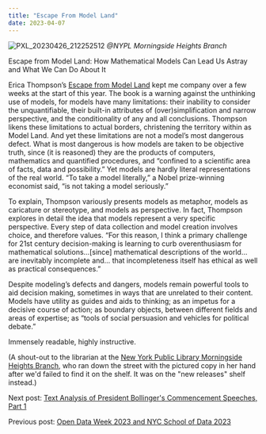 ```yaml
---
title: "Escape From Model Land"
date: 2023-04-07
---
```

![PXL_20230426_212252512](https://user-images.githubusercontent.com/112728848/236265220-a7676d54-bdb4-4ca7-bc4a-e64f18c77464.jpg)
<i>@NYPL Morningside Heights Branch</i>
<p>Escape from Model Land: How Mathematical Models Can Lead Us Astray and What We Can Do About It</p>
<p>Erica Thompson’s <a href="https://www.ericathompson.co.uk/books/">Escape from Model Land</a> kept me company over a few weeks at the start of this year. The book is a warning against the unthinking use of models, for models have many limitations: their inability to consider the unquantifiable, their built-in attributes of (over)simplification and narrow perspective, and the conditionality of any and all conclusions. Thompson likens these limitations to actual borders, christening the territory within as Model Land. And yet these limitations are not a model’s most dangerous defect. What is most dangerous is how models are taken to be objective truth, since (it is reasoned) they are the products of computers, mathematics and quantified procedures, and “confined to a scientific area of facts, data and possibility.” Yet models are hardly literal representations of the real world. “To take a model literally,” a Nobel prize-winning economist said, “is not taking a model seriously.”</p>
<p>To explain, Thompson variously presents models as metaphor, models as caricature or stereotype, and models as perspective. In fact, Thompson explores in detail the idea that models represent a very specific perspective. Every step of data collection and model creation involves choice, and therefore values. “For this reason, I think a primary challenge for 21st century decision-making is learning to curb overenthusiasm for mathematical solutions…[since] mathematical descriptions of the world… are inevitably incomplete and… that incompleteness itself has ethical as well as practical consequences.”</p>
<p>Despite modeling’s defects and dangers, models remain powerful tools to aid decision making, sometimes in ways that are unrelated to their content. Models have utility as guides and aids to thinking; as an impetus for a decisive course of action; as boundary objects, between different fields and areas of expertise; as “tools of social persuasion and vehicles for political debate.”<p>
<p>Immensely readable, highly instructive.</p>
<p>(A shout-out to the librarian at the <a href="https://www.nypl.org/locations/morningside-heights">New York Public Library Morningside Heights Branch</a>, who ran down the street with the pictured copy in her hand after we'd failed to find it on the shelf. It was on the "new releases" shelf instead.)</p>
<p>Next post: <a href="https://mf3321.github.io/2023/04/21/Text-Analysis-President-Bollinger's-Commencement-Speeches-part-1.html">Text Analysis of President Bollinger's Commencement Speeches, Part 1</a></p>
<p>Previous post: <a href="https://mf3321.github.io/2023/03/24/Open-Data-Week-2023-and-NYC-School-of-Data-2023.html">Open Data Week 2023 and NYC School of Data 2023</a></p>
